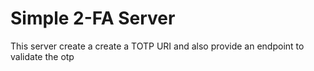 # Simple 2-FA Server

This server create a create a TOTP URI and also provide an endpoint to validate the otp
